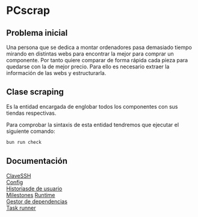 # PCscrap

## Problema inicial

Una persona que se dedica a montar ordenadores pasa demasiado tiempo mirando en distintas webs para encontrar la mejor para comprar un componente. Por tanto quiere comparar de forma rápida cada pieza para quedarse con la de mejor precio. Para ello es necesario extraer la información de las webs y estructurarla.

## Clase scraping

Es la entidad encargada de englobar todos los componentes con sus tiendas respectivas.

Para comprobar la sintaxis de esta entidad tendremos que ejecutar el siguiente comando:

```bash
bun run check
```

## Documentación

[ClaveSSH](docs/ClaveSSH.png)  
[Config](docs/gitConfig.png)    
[Historiasde de usuario](docs/historias-de-usuario.md)  
[Milestones](docs/milestones.md)
[Runtime](docs/runtime.md)     
[Gestor de dependencias](docs/gestor-dependencias.md)    
[Task runner](docs/task-manager.md)


